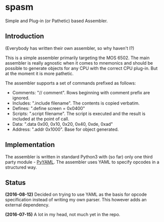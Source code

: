 # spasm #
Simple and Plug-in (or Pathetic) based Assembler.

## Introduction ##
(Everybody has written their own assembler, so why haven't I?)

This is a simple assembler primarily targeting the MOS 6502. The
main assembler is really agnostic when it comes to mnemonics and should
be possible to generate objects for any CPU with the correct CPU
plug-in. But at the moment it is more pathetic.

The assembler supports a set of commands prefixed as follows:
- Comments: "// comment". Rows beginning with comment prefix are ignored.
- Includes: ".include filename". The contents is copied verbatim.
- Defines:  ".define screen = 0x0400"
- Scripts:  ".script filename". The script is executed and the result is
  included at the point of call.
- Data:     ".data 0x00, 0x10, 0x20, 0x40, 0xde, 0xad"
- Address:  ".addr 0x1000". Base for object generated.


## Implementation ##
The assembler is written in standard Python3 with (so far) only one
third party module - [PyYAML](http://pyyaml.org/). The assembler uses
YAML to specify opcodes in a structured way.


## Status ##

**(2016-08-12)**
Decided on trying to use YAML as the basis for opcode specification
instead of writing my own parser. This however adds an external
dependency.


**(2016-07-15)**
A lot in my head, not much yet in the repo.
